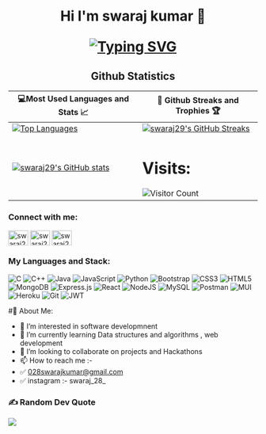<h1 align="center">Hi I'm swaraj kumar 👋
  
<!-- <img src="https://raw.githubusercontent.com/aemmadi/aemmadi/master/wave.gif" alt="swaraj" width="10px"> -->
  
[![Typing SVG](https://readme-typing-svg.herokuapp.com?font=poppins&size=23&duration=4000&color=F714ED&lines=A+Passionate+FullStack+Developer)](https://git.io/typing-svg)
</h1>
  
<h2 align="center">Github Statistics </h2>

|💻Most Used Languages and Stats 📈|🎯 Github Streaks and Trophies 🏆|
|-----------------------------------|----------------------------------|
|[![Top Languages](https://github-readme-stats.vercel.app/api/top-langs/?username=swaraj29&show_icons=true&theme=midnight-purple&layout=compact&hide_title=true)](https://github.com/swaraj29)|[![swaraj29's GitHub Streaks](https://github-readme-streak-stats.herokuapp.com/?user=swaraj29&theme=midnight-purple&hide_border=true)](https://github.com/swaraj29)
|[![swaraj29's GitHub stats](https://github-readme-stats.vercel.app/api?username=swaraj29&show_icons=true&theme=ayu-mirage&hide_title=true)](https://github.com/swaraj29)|<h1 >Visits: </h1> ![Visitor Count](https://profile-counter.glitch.me/swaraj29/count.svg)



<h3 align="left">Connect with me:</h3>

<p align="left">
  <a href="https://linkedin.com/in/swaraj-kumar-84237b22b" target="blank"><img align="center" src="https://raw.githubusercontent.com/rahuldkjain/github-profile-readme-generator/master/src/images/icons/Social/linked-in-alt.svg" alt="swaraj29" height="30" width="40" /></a>
  <a href="https://twitter.com/Swarajkr25" target="blank"><img align="center" src="https://raw.githubusercontent.com/rahuldkjain/github-profile-readme-generator/master/src/images/icons/Social/twitter.svg" alt="swaraj29" height="30" width="40" /></a>
  <a href="https://www.instagram.com/swaraj_28_/" target="blank"><img align="center" src="https://raw.githubusercontent.com/rahuldkjain/github-profile-readme-generator/master/src/images/icons/Social/instagram.svg" alt="swaraj29" height="30" width="40" /></a>
</p>


<h3 align="left">My Languages and Stack:</h3>

![C](https://img.shields.io/badge/c-%2300599C.svg?style=for-the-badge&logo=c&logoColor=white)
![C++](https://img.shields.io/badge/c++-%2300599C.svg?style=for-the-badge&logo=c%2B%2B&logoColor=white)
![Java](https://img.shields.io/badge/Java-%23ED8B00.svg?style=for-the-badge&logo=java&logoColor=white)
![JavaScript](https://img.shields.io/badge/javascript-%23323330.svg?style=for-the-badge&logo=javascript&logoColor=%23F7DF1E)
![Python](https://img.shields.io/badge/python-3670A0?style=for-the-badge&logo=python&logoColor=ffdd54)
![Bootstrap](https://img.shields.io/badge/Bootstrap-%23563D7C.svg?style=for-the-badge&logo=bootstrap&logoColor=white)
![CSS3](https://img.shields.io/badge/css3-%231572B6.svg?style=for-the-badge&logo=css3&logoColor=white)
![HTML5](https://img.shields.io/badge/html5-%23E34F26.svg?style=for-the-badge&logo=html5&logoColor=white)
![MongoDB](https://img.shields.io/badge/MongoDB-%234ea94b.svg?style=for-the-badge&logo=mongodb&logoColor=white)
![Express.js](https://img.shields.io/badge/express.js-%23404d59.svg?style=for-the-badge&logo=express&logoColor=%2361DAFB)
![React](https://img.shields.io/badge/react-%2320232a.svg?style=for-the-badge&logo=react&logoColor=%2361DAFB)
![NodeJS](https://img.shields.io/badge/node.js-6DA55F?style=for-the-badge&logo=node.js&logoColor=white)
![MySQL](https://img.shields.io/badge/mysql-%2300f.svg?style=for-the-badge&logo=mysql&logoColor=white)
![Postman](https://img.shields.io/badge/Postman-FF6C37?style=for-the-badge&logo=postman&logoColor=white)
![MUI](https://img.shields.io/badge/MUI-%230081CB.svg?style=for-the-badge&logo=mui&logoColor=white)
![Heroku](https://img.shields.io/badge/heroku-%23430098.svg?style=for-the-badge&logo=heroku&logoColor=white)
![Git](https://img.shields.io/badge/git-%23F05033.svg?style=for-the-badge&logo=git&logoColor=white)
![JWT](https://img.shields.io/badge/JWT-black?style=for-the-badge&logo=JSON%20web%20tokens)

</p>

#💫 About Me:
- 👀 I’m interested in software developmnent
- 🌱 I’m currently learning Data structures and algorithms , web development
- 💞️ I’m looking to collaborate on projects and Hackathons 
- 📫 How to reach me :- 
- ✅  028swarajkumar@gmail.com
- ✅  instagram :- swaraj_28_

### ✍️ Random Dev Quote
![](https://quotes-github-readme.vercel.app/api?type=horizontal&theme=radical)


<!-- section for marked stuff for change -->
<!-- ![GitHub Stats](https://github-readme-stats.vercel.app/api?username=swaraj29&theme=ayu-mirage)
<img src="https://github-readme-stats.vercel.app/api/top-langs/?username=swaraj29" />
 -->

<!---
swaraj29/swaraj29 is a ✨ special ✨ repository because its `README.md` (this file) appears on your GitHub profile.
You can click the Preview link to take a look at your changes.
--->
